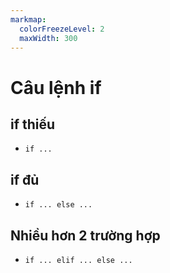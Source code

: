 ```yaml
---
markmap:
  colorFreezeLevel: 2
  maxWidth: 300
---
```


# Câu lệnh if

## if thiếu

- `if ...`

## if đủ

- `if ... else ...`

## Nhiều hơn 2 trường hợp

- `if ... elif ... else ...`